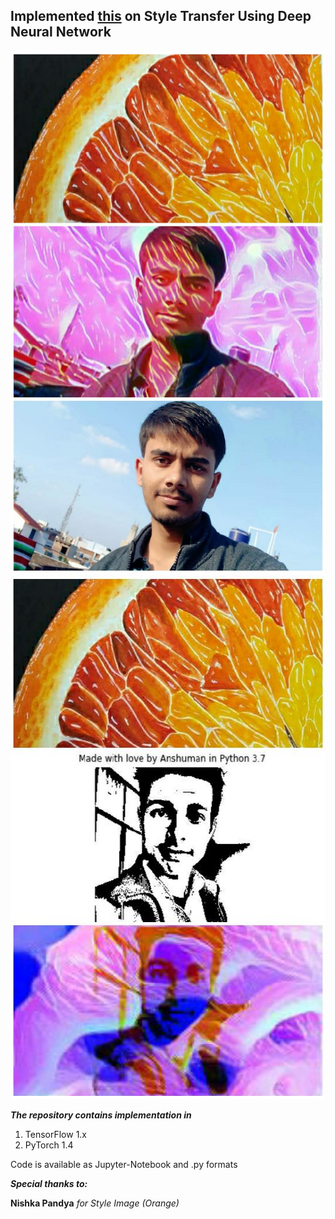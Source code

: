 ## Implemented [this](https://arxiv.org/abs/1508.06576) on Style Transfer Using Deep Neural Network


<img src="src/collage1.jpeg" style="width:542px;height:837px;">

<img src="src/collage2.jpeg" style="width:542px;height:837px;">

<B><I>The repository contains implementation in</I></B>
  1) TensorFlow 1.x
  2) PyTorch 1.4
  
Code is available as Jupyter-Notebook and .py formats


<B><I>Special thanks to:</I></B>
  
  <B>Nishka Pandya</B>
  <I>for Style Image (Orange)</I>
  
